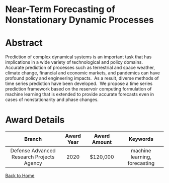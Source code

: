 
Near-Term Forecasting of Nonstationary Dynamic Processes
========================================================

# Abstract


Prediction of complex dynamical systems is an important task that has implications in a wide variety of technological and policy domains.  Accurate prediction of processes such as terrestrial and space weather, climate change, financial and economic markets, and pandemics can have profound policy and engineering impacts.  As a result, diverse methods of time series prediction have been developed.  We propose a time series prediction framework based on the reservoir computing formulation of machine learning that is extended to provide accurate forecasts even in cases of nonstationarity and phase changes.  

# Award Details

|Branch|Award Year|Award Amount|Keywords|
| :---: | :---: | :---: | :---: |
|Defense Advanced Research Projects Agency|2020|$120,000|machine learning, forecasting|
  
  


[Back to Home](https://github.com/chrischow/dod_sbir_awards#1204)